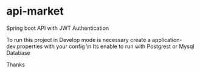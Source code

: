 # api-market
Spring boot API with JWT Authentication

To run this project in Develop mode is necessary create a application-dev.properties with your config \n
Its enable to run with Postgrest or Mysql Database

Thanks
